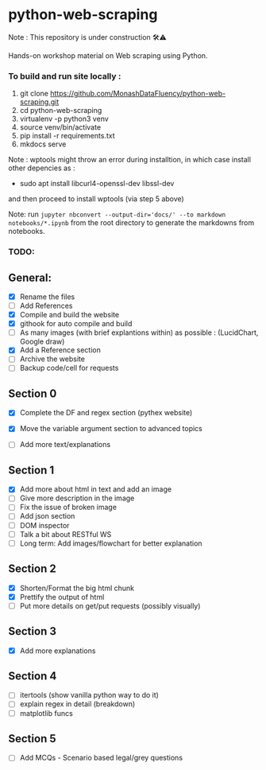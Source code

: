 # python-web-scraping

Note : This repository is under construction 🛠️⚠️

Hands-on workshop material on Web scraping using Python.

### To build and run site locally :

1. git clone https://github.com/MonashDataFluency/python-web-scraping.git
2. cd python-web-scraping
3. virtualenv -p python3 venv
4. source venv/bin/activate
5. pip install -r requirements.txt
6. mkdocs serve

Note : wptools might throw an error during installtion, in which case install other depencies as : 
- sudo apt install libcurl4-openssl-dev libssl-dev  

and then proceed to install wptools (via step 5 above)

Note: run `jupyter nbconvert --output-dir='docs/' --to markdown notebooks/*.ipynb` from the root directory to generate the markdowns from notebooks.

### TODO: 
## General:
- [x] Rename the files
- [ ] Add References
- [x] Compile and build the website
- [x] githook for auto compile and build
- [ ] As many images (with brief explantions within) as possible : (LucidChart,  Google draw)
- [x] Add a Reference section
- [ ] Archive the website 
- [ ] Backup code/cell for requests

## Section 0
- [x] Complete the DF and regex section (pythex website)
- [x] Move the variable argument section to advanced topics
- [ ] Add more text/explanations


## Section 1
- [x] Add more about html in text and add an image
- [ ] Give more description in the image
- [ ] Fix the issue of broken image
- [ ] Add json section
- [ ] DOM inspector
- [ ] Talk a bit about RESTful WS
- [ ] Long term: Add images/flowchart for better explanation 
 
## Section 2 
- [x] Shorten/Format the big html chunk
- [x] Prettify the output of html
- [ ] Put more details on get/put requests (possibly visually)

## Section 3
- [x] Add more explanations

## Section 4
- [ ] itertools (show vanilla python way to do it)
- [ ] explain regex in detail (breakdown)
- [ ] matplotlib funcs

## Section 5
- [ ] Add MCQs - Scenario based legal/grey questions
 
